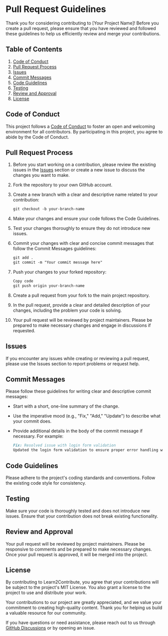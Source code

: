 # Pull Request Guidelines

Thank you for considering contributing to [Your Project Name]! Before you create a pull request, please ensure that you have reviewed and followed these guidelines to help us efficiently review and merge your contributions.

## Table of Contents

1. [Code of Conduct](#code-of-conduct)
2. [Pull Request Process](#pull-request-process)
3. [Issues](#issues)
4. [Commit Messages](#commit-messages)
5. [Code Guidelines](#code-guidelines)
6. [Testing](#testing)
7. [Review and Approval](#review-and-approval)
8. [License](#license)

## Code of Conduct

This project follows a [Code of Conduct](CODE_OF_CONDUCT.md) to foster an open and welcoming environment for all contributors. By participating in this project, you agree to abide by the Code of Conduct.

## Pull Request Process

1. Before you start working on a contribution, please review the existing issues in the [Issues](#issues) section or create a new issue to discuss the changes you want to make.

2. Fork the repository to your own GitHub account.

3. Create a new branch with a clear and descriptive name related to your contribution:

   ```markdown
   git checkout -b your-branch-name

4. Make your changes and ensure your code follows the Code Guidelines.

5. Test your changes thoroughly to ensure they do not introduce new issues.

6. Commit your changes with clear and concise commit messages that follow the Commit Messages guidelines:

   ```markdown
   git add .
   git commit -m "Your commit message here"
   ```

7. Push your changes to your forked repository:

   ```markdown
   Copy code
   git push origin your-branch-name
   ```

8. Create a pull request from your fork to the main project repository.

9. In the pull request, provide a clear and detailed description of your changes, including the problem your code is solving.

10. Your pull request will be reviewed by project maintainers. Please be prepared to make necessary changes and engage in discussions if requested.

## Issues

If you encounter any issues while creating or reviewing a pull request, please use the Issues section to report problems or request help.

## Commit Messages

Please follow these guidelines for writing clear and descriptive commit messages:

- Start with a short, one-line summary of the change.
- Use the imperative mood (e.g., "Fix," "Add," "Update") to describe what your commit does.
- Provide additional details in the body of the commit message if necessary. For example:

  ```markdown
  Fix: Resolved issue with login form validation
  Updated the login form validation to ensure proper error handling when user inputs are invalid.
  ```

## Code Guidelines

Please adhere to the project's coding standards and conventions. Follow the existing code style for consistency.

## Testing

Make sure your code is thoroughly tested and does not introduce new issues. Ensure that your contribution does not break existing functionality.

## Review and Approval

Your pull request will be reviewed by project maintainers. Please be responsive to comments and be prepared to make necessary changes. Once your pull request is approved, it will be merged into the project.

## License

By contributing to Learn2Contribute, you agree that your contributions will be subject to the project's MIT License. You also grant a license to the project to use and distribute your work.

Your contributions to our project are greatly appreciated, and we value your commitment to creating high-quality content. Thank you for helping us build a valuable resource for our community.

If you have questions or need assistance, please reach out to us through [GitHub Discussions](https://github.com/rishikeshsamant/Learn2Contribute/discussions)
 or by opening an issue.

